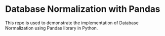 # Database Normalization with Pandas

This repo is used to demonstrate the implementation of Database Normalization using Pandas library in Python.
